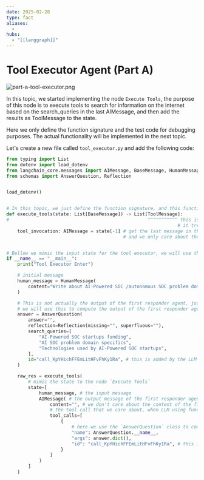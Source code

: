 ```yaml
---
date: 2025-02-28
type: fact
aliases:
  -
hubs:
  - "[[langgraph]]"
---
```


# Tool Executor Agent (Part A)

![part-a-tool-executor.png](../assets/imgs/part-a-tool-executor.png)

In this topic, we started implementing the node `Execute Tools`, the purpose of this node is to execute tools to search for information on the internet based on the search_queries in the last AIMessage, and then add the results as ToolMessage to the state.

Here we only define the function signature and the test code for debugging purposes. The actual functionality will be implemented in the next topic.

Let's create a new file called `tool_executor.py` and add the following code:

```py
from typing import List
from dotenv import load_dotenv
from langchain_core.messages import AIMessage, BaseMessage, HumanMessage, ToolMessage
from schemas import AnswerQuestion, Reflection


load_dotenv()


# In this topic, we just define the function signature, and this function is for the node `Execute Tools`
def execute_tools(state: List[BaseMessage]) -> List[ToolMessage]:
#                                                   ^^^^^^^^^^^ this is the interface for the result of the tool execution,
                                                               # it treats the result as a kind of message, that we can append to the state
    tool_invocation: AIMessage = state[-1] # get the last message in the state, it should be the AIMessage that contains the tool call
                                           # and we only care about the search queries inside it


# Bellow we mimic the input state for the tool executor, we will use this to test the tool executor in the follow topics
if __name__ == "__main__":
    print("Tool Executor Enter")

    # initial message
    human_message = HumanMessage(
        content="Write about AI-Powered SOC /autonomous SOC problem domain, list startups that do that and raised capital."
    )

    # This is not actually the output of the first responder agent, just the model of the output
    # we will use this to compute the output of the first responder agent bellow
    answer = AnswerQuestion(
        answer="",
        reflection=Reflection(missing="", superfluous=""),
        search_queries=[
            "AI-Powered SOC startups funding",
            "AI SOC problem domain specifics",
            "Technologies used by AI-Powered SOC startups",
        ],
        id="call_KpYHichFFEmLitHFvFhKy1Ra", # this is added by the LLM vendor automatically
    )

    raw_res = execute_tools(
        # mimic the state to the node `Execute Tools`
        state=[
            human_message, # the input message
            AIMessage( # the output message of the first responder agent
                content="", # we don't care about the content of the first responder agent output here, so we leave it empty string
                # the tool call that we care about, when LLM using function calling, there must be a `tool_calls` field in the message
                tool_calls=[
                    {
                        # here we use the `AnswerQuestion` class to compute the content of the tool call easily
                        "name": AnswerQuestion.__name__,
                        "args": answer.dict(),
                        "id": "call_KpYHichFFEmLitHFvFhKy1Ra", # this is the same id as the `answer` object, to identify the tool and its output
                    }
                ]
            )
        ]
    )


